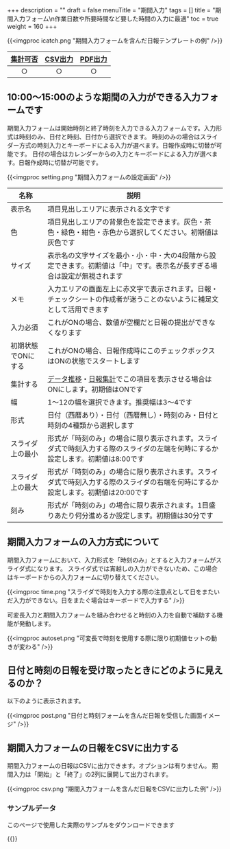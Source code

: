 +++
description = ""
draft = false
menuTitle = "期間入力"
tags = []
title = "期間入力フォーム\n作業日数や所要時間など要した時間の入力に最適"
toc = true
weight = 160
+++

{{<imgproc icatch.png "期間入力フォームを含んだ日報テンプレートの例" />}}

|[集計可否](/report/totalling/form/)|[CSV出力](/report/totalling/csv/)|[PDF出力](/report/read/pdf/)|
|:---:|:---:|:---:|
|○|○|○|

## 10:00〜15:00のような期間の入力ができる入力フォームです

期間入力フォームは開始時刻と終了時刻を入力できる入力フォームです。入力形式は時刻のみ、日付と時刻、日付から選択できます。
時刻のみの場合はスライダー方式の時刻入力とキーボードによる入力が選べます。日報作成時に切替が可能です。
日付の場合はカレンダーからの入力とキーボードによる入力が選べます。日報作成時に切替が可能です。

{{<imgproc setting.png "期間入力フォームの設定画面" />}}

|名称|説明|
|---|---|
|表示名|項目見出しエリアに表示される文字です|
|色|項目見出しエリアの背景色を設定できます。灰色・茶色・緑色・紺色・赤色から選択してください。初期値は灰色です|
|サイズ|表示名の文字サイズを最小・小・中・大の4段階から設定できます。初期値は「中」です。表示名が長すぎる場合は設定が無視されます|
|メモ|入力エリアの画面左上に赤文字で表示されます。日報・チェックシートの作成者が迷うことのないように補足文として活用できます|
|入力必須|これがONの場合、数値が空欄だと日報の提出ができなくなります|
|初期状態でONにする|これがONの場合、日報作成時にこのチェックボックスはONの状態でスタートします|
|集計する|[データ推移](/report/read/analytics/)・[日報集計](/report/totalling/transition/)でこの項目を表示させる場合はONにします。初期値はONです|
|幅|1〜12の幅を選択できます。推奨幅は3〜4です|
|形式|日付（西暦あり）・日付（西暦無し）・時刻のみ・日付と時刻の4種類から選択します|
|スライダ上の最小|形式が「時刻のみ」の場合に限り表示されます。スライダ式で時刻入力する際のスライダの左端を何時にするか設定します。初期値は8:00です|
|スライダ上の最大|形式が「時刻のみ」の場合に限り表示されます。スライダ式で時刻入力する際のスライダの右端を何時にするか設定します。初期値は20:00です|
|刻み|形式が「時刻のみ」の場合に限り表示されます。1目盛りあたり何分進めるか設定します。初期値は30分です|

## 期間入力フォームの入力方式について

期間入力フォームにおいて、入力形式を「時刻のみ」とすると入力フォームがスライダ式になります。
スライダ式では宵越しの入力ができないため、この場合はキーボードからの入力フォームに切り替えてください。

{{<imgproc time.png "スライダで時刻を入力する際の注意点として日をまたいだ入力ができない。日をまたぐ場合はキーボードで入力する" />}}

可変長入力と期間入力フォームを組み合わせると時刻の入力を自動で補助する機能が発動します。

{{<imgproc autoset.png "可変長で時刻を使用する際に限り初期値セットの動きが変わる" />}}

## 日付と時刻の日報を受け取ったときにどのように見えるのか？

以下のように表示されます。

{{<imgproc post.png "日付と時刻フォームを含んだ日報を受信した画面イメージ" />}}

## 期間入力フォームの日報をCSVに出力する

期間入力フォームの日報はCSVに出力できます。オプションは有りません。
期間入力は「開始」と「終了」の2列に展開して出力されます。

{{<imgproc csv.png "期間入力フォームを含んだ日報をCSVに出力した例" />}}

### サンプルデータ

このページで使用した実際のサンプルをダウンロードできます

{{<attachments style="orange" />}}
